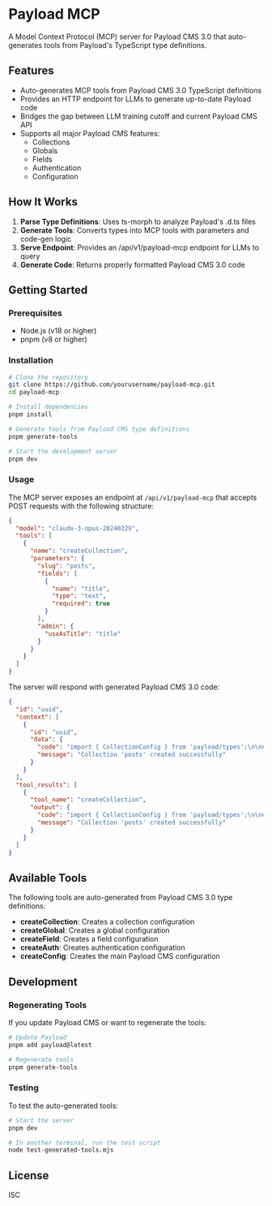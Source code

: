 # Payload MCP

A Model Context Protocol (MCP) server for Payload CMS 3.0 that auto-generates tools from Payload's TypeScript type definitions.

## Features

- Auto-generates MCP tools from Payload CMS 3.0 TypeScript definitions
- Provides an HTTP endpoint for LLMs to generate up-to-date Payload code
- Bridges the gap between LLM training cutoff and current Payload CMS API
- Supports all major Payload CMS features:
  - Collections
  - Globals
  - Fields
  - Authentication
  - Configuration

## How It Works

1. **Parse Type Definitions**: Uses ts-morph to analyze Payload's .d.ts files
2. **Generate Tools**: Converts types into MCP tools with parameters and code-gen logic
3. **Serve Endpoint**: Provides an /api/v1/payload-mcp endpoint for LLMs to query
4. **Generate Code**: Returns properly formatted Payload CMS 3.0 code

## Getting Started

### Prerequisites

- Node.js (v18 or higher)
- pnpm (v8 or higher)

### Installation

```bash
# Clone the repository
git clone https://github.com/yourusername/payload-mcp.git
cd payload-mcp

# Install dependencies
pnpm install

# Generate tools from Payload CMS type definitions
pnpm generate-tools

# Start the development server
pnpm dev
```

### Usage

The MCP server exposes an endpoint at `/api/v1/payload-mcp` that accepts POST requests with the following structure:

```json
{
  "model": "claude-3-opus-20240229",
  "tools": [
    {
      "name": "createCollection",
      "parameters": {
        "slug": "posts",
        "fields": [
          {
            "name": "title",
            "type": "text",
            "required": true
          }
        ],
        "admin": {
          "useAsTitle": "title"
        }
      }
    }
  ]
}
```

The server will respond with generated Payload CMS 3.0 code:

```json
{
  "id": "uuid",
  "context": [
    {
      "id": "uuid",
      "data": {
        "code": "import { CollectionConfig } from 'payload/types';\n\nexport const postsCollection: CollectionConfig = {\n  slug: 'posts',\n  fields: [\n  {\n    \"name\": \"title\",\n    \"type\": \"text\",\n    \"required\": true\n  }\n],\n  // Add other properties as needed from params\n  ...{\n  \"admin\": {\n    \"useAsTitle\": \"title\"\n  }\n}\n};\n",
        "message": "Collection 'posts' created successfully"
      }
    }
  ],
  "tool_results": [
    {
      "tool_name": "createCollection",
      "output": {
        "code": "import { CollectionConfig } from 'payload/types';\n\nexport const postsCollection: CollectionConfig = {\n  slug: 'posts',\n  fields: [\n  {\n    \"name\": \"title\",\n    \"type\": \"text\",\n    \"required\": true\n  }\n],\n  // Add other properties as needed from params\n  ...{\n  \"admin\": {\n    \"useAsTitle\": \"title\"\n  }\n}\n};\n",
        "message": "Collection 'posts' created successfully"
      }
    }
  ]
}
```

## Available Tools

The following tools are auto-generated from Payload CMS 3.0 type definitions:

- **createCollection**: Creates a collection configuration
- **createGlobal**: Creates a global configuration
- **createField**: Creates a field configuration
- **createAuth**: Creates authentication configuration
- **createConfig**: Creates the main Payload CMS configuration

## Development

### Regenerating Tools

If you update Payload CMS or want to regenerate the tools:

```bash
# Update Payload
pnpm add payload@latest

# Regenerate tools
pnpm generate-tools
```

### Testing

To test the auto-generated tools:

```bash
# Start the server
pnpm dev

# In another terminal, run the test script
node test-generated-tools.mjs
```

## License

ISC
